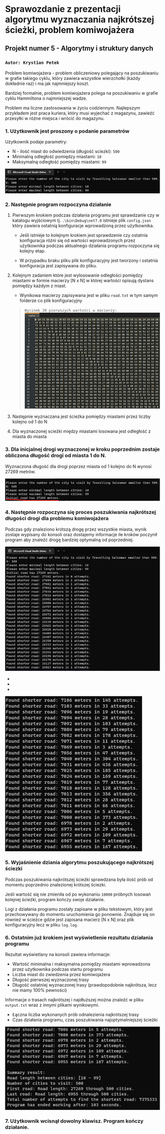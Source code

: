 # Sprawozdanie z prezentacji algorytmu wyznaczania najkrótszej ścieżki, problem komiwojażera

## Projekt numer 5 - Algorytmy i struktury danych

### `Autor: Krystian Petek`

Problem komiwojażera - problem obliczeniowy polegający na poszukiwaniu w grafie takiego cyklu, który zawiera wszystkie wierzchołki (każdy dokładnie raz) i ma jak najmniejszy koszt.

Bardziej formalnie, problem komiwojażera polega na poszukiwaniu w grafie cyklu Hammiltona o najmniejszej wadze.

Problem ma liczne zastosowania w życiu codziennym. Najlepszym przykładem jest praca kuriera, który musi wyjechać z magazynu, zawieźć przesyłki w różne miejsca i wrócić do magazynu.

### **1. Użytkownik jest proszony o podanie parametrów**

Użytkownik podaje parametry:

- N - ilość miast do odwiedzenia (długość sciezki): `500`
- Minimalną odległość pomiędzy miastami: `10`
- Maksymalną odległość pomiędzy miastami: `99`

![1](./1.png "Użytkownik podaje parametry")

### **2. Następnie program rozpoczyna działanie**

1. Pierwszym krokiem podczas działania programu jest sprawdzanie czy w katalogu wyjściowym tj.
   `.\bin\Debug\net7.0` istnieje plik `config.json` który zawiera ostatnią konfiguracje wprowadzoną przez użytkownika.

   - Jeśli istnieje to kolejnym krokiem jest sprawdzenie czy ostatnia konfiguracja różni się od wartości wprowadzonych przez użytkownika podczas aktualnego działania programu rozpoczyna się kolejny etap.

   - W przypadku braku pliku plik konfiguracyjny jest tworzony i ostatnia konfiguracja jest zapisywana do pliku.

2. Kolejnym zadaniem które jest wylosowanie odległości pomiędzy miastami w formie macierzy [N x N] w której wartości opisują dystans pomiędzy każdym z miast.

   - Wynikowa macierzy zapisywana jest w pliku `road.txt` w tym samym folderze co plik konfiguracyjny

   > `Wycinek 30 pierwszych wartości w macierzy:` ![2](./2.png "Macierz drogi.")

3. Następnie wyznaczana jest ścieżka pomiędzy miastami przez liczby kolejno od 1 do N

4. Dla wyznaczonej scieżki między miastami losowana jest odległość z miasta do miasta

### **3. Dla inicjalnej drogi wyznaczonej w kroku poprzednim zostaje obliczona długość drogi od miasta 1 do N.**

Wyznaczona długość dla drogi poprzez miasta od 1 kolejno do N wynosi 27269 metrów.

![3](./3.png "Wynik działania programu.")

### **4. Następnie rozpoczyna się proces poszukiwania najkrótszej długości drogi dla problemu komiwojażera**

Podczas gdy znaleziono krótszą drogę przez wszystkie miasta, wynik zostaje wypisany do konsoli oraz dostajemy informacje ile kroków poczynił program aby znaleźć drogę bardziej optymalną od poprzedniej.

![4](./4.png "Poszukiwanie drogi.")

-
-
-

![5](./5.png "Poszukiwanie drogi.")

### **5. Wyjaśnienie dziania algorytmu poszukującego najkrótszej ściezki**

Podczas poszukiwania najkrótszej ścieżki sprawdzana była ilość prób od momentu poprzednio znalezionej krótszej ściezki.

Jeśli wartość się nie zmieniła od po wykonaniu `10000` próbnych losowań kolejnej ścieżki, program kończy swoje działanie.

Logi z działania programu zostały zapisane w pliku tekstowym, który jest przechowywany do momentu uruchomienia go ponownie. Znajduje się on również w ścieżce gdzie jest zapisana macierz [N x N] oraz plik konfiguracyjny lecz w pliku `log.log`.

### **6. Ostatnim już krokiem jest wyświetlenie rezultatu działania programu**

Rezultat wyświetlany na konsoli zawiera informacje:

- Wartość minimalna i maksymalna pomiędzy miastami wprowadzona przez użytkownika podczas startu programu
- Liczba miast do zwiedzenia przez komiwojażera
- Długość pierwszej wyznaczonej trasy
- Długość ostatniej wyznaczonej trasy (prawdopodobnie najkrótsza, lecz nie mamy 100% pewności)

Informacje o trasach najkrótszej i najdłuższej można znaleźć w pliku `output.txt` wraz z innymi plikami wynikowymi.

- Łączna liczba wykonanych prób odnalezienia najkrótszej trasy
- Czas działania programu, czas poszukiwania najoptymalniejszej ścieżki

![6](./6.png "Rezultat.")

### **7. Użytkownik wcisnął dowolny klawisz. Program kończy działanie.**
